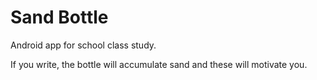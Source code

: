 # Sand Bottle

Android app for school class study.

If you write, the bottle will accumulate sand and these will motivate you.
